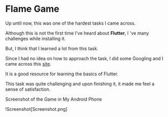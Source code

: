 # Flame Game
Up until now, this was one of the hardest tasks I came across.

Although this is not the first time I've heard about **Flutter**, I 've many challenges while installing it.

But, I think that I learned a lot from this task.

Since I had no idea on how to approach the task, I did some Googling and I came across this [site](https://codelabs.developers.google.com/codelabs/flutter-codelab-first#0).

It is a good resource for learning the basics of Flutter.

This task was quite challenging and upon finishing it, it made me feel a sense of satisfaction.

Screenshot of the Game in My Android Phone

!Screenshot[Screenshot.png]



